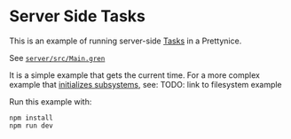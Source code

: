 # Server Side Tasks

This is an example of running server-side [Tasks](https://gren-lang.org/book/applications/tasks/) in a Prettynice.

See [`server/src/Main.gren`](server/src/Main.gren)

It is a simple example that gets the current time.
For a more complex example that [initializes subsystems](https://packages.gren-lang.org/package/gren-lang/node/version/latest/module/Init),
see: TODO: link to filesystem example

Run this example with:

```
npm install
npm run dev
```
